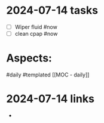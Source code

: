 
# 2024-07-14 tasks

- [ ] Wiper fluid #now
- [ ] clean cpap #now 

# Aspects:
#daily #templated
[[MOC - daily]]

# 2024-07-14 links
- 


